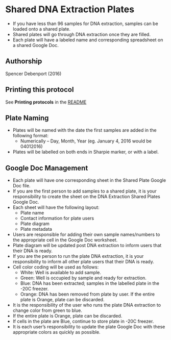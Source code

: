 Shared DNA Extraction Plates
============================

* If you have less than 96 samples for DNA extraction, samples can be loaded onto a shared
plate.
* Shared plates will go through DNA extraction once they are filled.
* Each plate will have a labeled name and corresponding spreadsheet on a shared Google Doc.


## Authorship

Spencer Debenport (2016)


## Printing this protocol

See **Printing protocols** in the [README](../README.md#printing-protocols-conversion-of-protocols-to-pdf)


## Plate Naming
* Plates will be named with the date the first samples are added in the following format:
  * Numerically – Day, Month, Year (eg. January 4, 2016 would be 04012016)
* Plates will be labelled on both ends in Sharpie marker, or with a label.

## Google Doc Management
* Each plate will have one corresponding sheet in the Shared Plate Google Doc file.
* If you are the first person to add samples to a shared plate, it is your responsibility 
to create the sheet on the DNA Extraction Shared Plates Google Doc.
* Each sheet will have the following layout:
  * Plate name
  * Contact information for plate users
  * Plate diagram
  * Plate metadata
* Users are responsible for adding their own sample names/numbers to the appropriate cell
in the Google Doc worksheet.
* Plate diagram will be updated post DNA extraction to inform users that their DNA is
ready.
* If you are the person to run the plate DNA extraction, it is your responsibility to
inform all other plate users that their DNA is ready. 
* Cell color coding will be used as follows:
  * White: Well is available to add sample.
  * Green: Well is occupied by sample and ready for extraction.
  * Blue: DNA has been extracted; samples in the labelled plate in the -20C freezer.
  * Orange: DNA has been removed from plate by user. If the entire plate is Orange, plate
  can be discarded.
* It is the responsibility of the user who runs the plate DNA extraction to change color
from green to blue.
* If the entire plate is Orange, plate can be discarded.
* If cells in the plate are Blue, continue to store plate in -20C freezer.
* It is each user’s responsibility to update the plate Google Doc with these appropriate
colors as quickly as possible.

